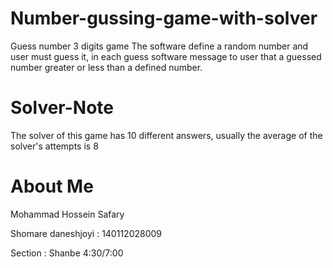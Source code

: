 # Number-gussing-game-with-solver
Guess number 3 digits game The software define a random number and user must guess it, in each guess software message to user that a guessed number greater or less than a defined number.
# Solver-Note
The solver of this game has 10 different answers, usually the average of the solver's attempts is 8
# About Me
Mohammad Hossein Safary

Shomare daneshjoyi : 140112028009

Section : Shanbe 4:30/7:00
